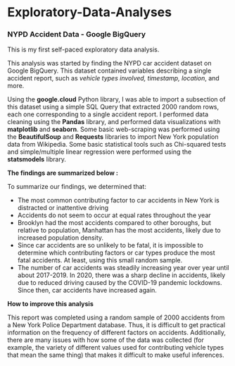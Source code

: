 # Exploratory-Data-Analyses

### NYPD Accident Data - Google BigQuery

This is my first self-paced exploratory data analysis.

This analysis was started by finding the NYPD car accident dataset on Google BigQuery. 
This dataset contained variables describing a single accident report, such as *vehicle 
types involved, timestamp, location*, and more.

Using the **google.cloud** Python library, I was able to import a subsection of this dataset 
using a simple SQL Query that extracted 2000 random rows, each one corresponding to a single 
accident report. I performed data cleaning using the **Pandas** library, and performed data 
visualizations with **matplotlib** and **seaborn**. Some basic web-scraping was performed 
using the **BeautifulSoup** and **Requests** libraries to import New York population data from
Wikipedia. Some basic statistical tools such as Chi-squared tests and simple/multiple linear 
regression were performed using the **statsmodels** library.

**The findings are summarized below :**

To summarize our findings, we determined that:

- The most common contributing factor to car accidents in New York is distracted or inattentive driving
- Accidents do not seem to occur at equal rates throughout the year
- Brooklyn had the most accidents compared to other boroughs, but relative to population, 
Manhattan has the most accidents, likely due to increased population density.
- Since car accidents are so unlikely to be fatal, it is impossible to determine which contributing 
factors or car types produce the most fatal accidents. At least, using this small random sample.
- The number of car accidents was steadily increasing year over year until about 2017-2019. In 
2020, there was a sharp decline in accidents, likely due to reduced driving caused by the COVID-19 
pandemic lockdowns. Since then, car accidents have increased again.

**How to improve this analysis**

This report was completed using a random sample of 2000 accidents from a New York Police Department 
database. Thus, it is difficult to get practical information on the frequency of different factors 
on accidents. Additionally, there are many issues with how some of the data was collected (for 
example, the variety of different values used for contributing vehicle types that mean the same thing)
that makes it difficult to make useful inferences.

